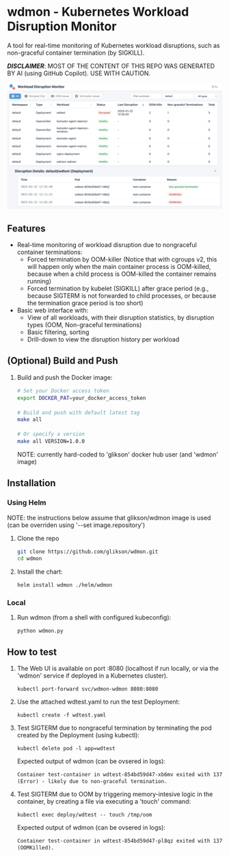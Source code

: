 # wdmon - Kubernetes Workload Disruption Monitor

A tool for real-time monitoring of Kubernetes workload disruptions, such as non-graceful container termination (by SIGKILL).

***DISCLAIMER***: MOST OF THE CONTENT OF THIS REPO WAS GENERATED BY AI (using GitHub Copilot). USE WITH CAUTION.

![Workload Disruption Monitor Interface](wdmon.png)

## Features

- Real-time monitoring of workload disruption due to nongraceful container terminations:
  - Forced termination by OOM-killer (Notice that with cgroups v2, this will happen only when the main container process is OOM-killed, because when a child process is OOM-killed the container remains running)
  - Forced termination by kubelet (SIGKILL) after grace period (e.g., because SIGTERM is not forwarded to child processes, or because the termination grace period is too short)
- Basic web interface with:
  - View of all workloads, with their disruption statistics, by disruption types (OOM, Non-graceful terminations)
  - Basic filtering, sorting
  - Drill-down to view the disruption history per workload

## (Optional) Build and Push

1. Build and push the Docker image:
    ```bash
    # Set your Docker access token
    export DOCKER_PAT=your_docker_access_token
    
    # Build and push with default latest tag
    make all
    
    # Or specify a version
    make all VERSION=1.0.0
    ```
    NOTE: currently hard-coded to 'glikson' docker hub user (and 'wdmon' image)

## Installation

### Using Helm

NOTE: the instructions below assume that glikson/wdmon image is used (can be overriden using '--set image.repository')

1. Clone the repo
    ```bash
    git clone https://github.com/glikson/wdmon.git
    cd wdmon
    ```

1. Install the chart:
    ```bash
    helm install wdmon ./helm/wdmon
    ```

### Local

1. Run wdmon (from a shell with configured kubeconfig):
    ```
    python wdmon.py
    ```

## How to test

1. The Web UI is available on port :8080 (localhost if run locally, or via the 'wdmon' service if deployed in a Kubernetes cluster).
    ```
    kubectl port-forward svc/wdmon-wdmon 8080:8080
    ```

1. Use the attached wdtest.yaml to run the test Deployment:
    ```
    kubectl create -f wdtest.yaml
    ```

1. Test SIGTERM due to nongraceful termination by terminating the pod created by the Deployment (using kubectl):
    ```
    kubectl delete pod -l app=wdtest
    ```

    Expected output of wdmon (can be ovsered in logs):
    ```
    Container test-container in wdtest-854bd59d47-xb6mv exited with 137 (Error) - likely due to non-graceful termination.
    ```

1. Test SIGTERM due to OOM by triggering memory-intesive logic in the container, by creating a file via executing a 'touch' command:
    ```
    kubectl exec deploy/wdtest -- touch /tmp/oom
    ```

    Expected output of wdmon (can be ovsered in logs):
    ```
    Container test-container in wdtest-854bd59d47-pl8qz exited with 137 (OOMKilled).
    ```

